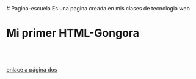 <html>
# Pagina-escuela
Es una pagina creada en mis clases de tecnologia web 


<body>

<h1>
Mi primer HTML-Gongora

</H1>

<br><br><br>
<a href="principal.html" target="blank"> enlace a página dos </a>


<br><br><br>


</body>

</html>
